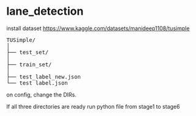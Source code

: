 # lane_detection

install dataset https://www.kaggle.com/datasets/manideep1108/tusimple
<pre>
TUSimple/
│
├── test_set/
│
├── train_set/
│
├── test_label_new.json
└── test_label.json
</pre>
on config, change the DIRs.

If all three directories are ready run python file from stage1 to stage6
